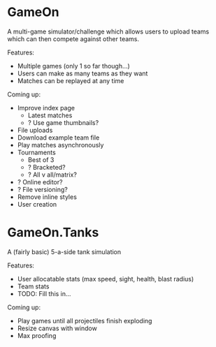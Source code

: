 GameOn
======

A multi-game simulator/challenge which allows users to upload teams which
can then compete against other teams.

Features:
  * Multiple games (only 1 so far though...)
  * Users can make as many teams as they want
  * Matches can be replayed at any time

Coming up:
  * Improve index page
    * Latest matches
    * ? Use game thumbnails?
  * File uploads
  * Download example team file
  * Play matches asynchronously
  * Tournaments
    * Best of 3
    * ? Bracketed?
    * ? All v all/matrix?
  * ? Online editor?
  * ? File versioning?
  * Remove inline styles
  * User creation

GameOn.Tanks
============

A (fairly basic) 5-a-side tank simulation

Features:
  * User allocatable stats (max speed, sight, health, blast radius)
  * Team stats
  * TODO: Fill this in...

Coming up:
  * Play games until all projectiles finish exploding
  * Resize canvas with window
  * Max proofing
